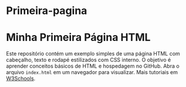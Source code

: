 # Primeira-pagina
# Minha Primeira Página HTML

Este repositório contém um exemplo simples de uma página HTML com cabeçalho, texto e rodapé estilizados com CSS interno. O objetivo é aprender conceitos básicos de HTML e hospedagem no GitHub. Abra o arquivo `index.html` em um navegador para visualizar. Mais tutoriais em [W3Schools](https://www.w3schools.com/).
